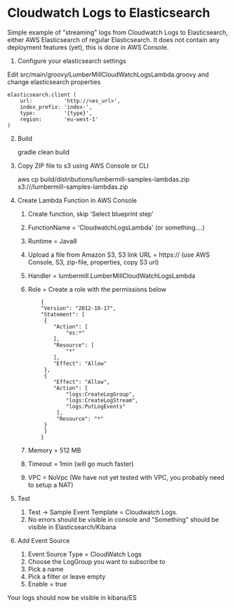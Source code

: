 # Cloudwatch Logs to Elasticsearch

Simple example of "streaming" logs from Cloudwatch Logs to Elasticsearch, either AWS Elasticsearch of regular Elasticsearch.
It does not contain any deployment features (yet), this is done in AWS Console.

1. Configure your elasticsearch settings

Edit src/main/groovy/LumberMillCloudWatchLogsLambda.groovy and change elasticsearch properties

    elasticsearch.client (
        url:          'http://<es_url>',
        index_prefix: 'index-',
        type:         '{type}',
        region:       'eu-west-1'
    )
    
2. Build
    
    gradle clean build
    
3. Copy ZIP file to s3 using AWS Console or CLI

    aws cp build/distributions/lumbermill-samples-lambdas.zip s3://<bucket>/lumbermill-samples-lambdas.zip
    
4. Create Lambda Function in AWS Console

    1. Create function, skip 'Select blueprint step'
    2. FunctionName = 'CloudwatchLogsLambda' (or something....)
    3. Runtime = Java8
    4. Upload a file from Amazon S3, S3 link URL = https://<url> (use AWS Console, S3, zip-file, properties, copy S3 url)
    5. Handler = lumbermill.LumberMillCloudWatchLogsLambda
    6. Role = Create a role with the permissions below
        
               {
               "Version": "2012-10-17",
               "Statement": [
                {
                   "Action": [
                       "es:*"
                   ],
                   "Resource": [
                       "*"
                   ],
                   "Effect": "Allow"
                },
                {
                   "Effect": "Allow",
                   "Action": [
                       "logs:CreateLogGroup",
                       "logs:CreateLogStream",
                       "logs:PutLogEvents"
                    ],
                    "Resource": "*"
                }
                ]
               }
    7. Memory = 512 MB
    8. Timeout = 1min (will go much faster)
    9. VPC = NoVpc (We have not yet tested with VPC, you probably need to setup a NAT)


5. Test

    1. Test -> Sample Event Template = Cloudwatch Logs.
    2. No errors should be visible in console and "Something" should be visible in Elasticsearch/Kibana

6. Add Event Source

    1. Event Source Type = CloudWatch Logs
    2. Choose the LogGroup you want to subscribe to
    3. Pick a name
    4. Pick a filter or leave empty
    5. Enable = true
    
    
Your logs should now be visible in kibana/ES
